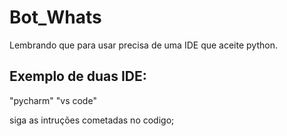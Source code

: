 # Bot_Whats

Lembrando que para usar precisa de uma IDE que aceite python.

## Exemplo de duas IDE:

"pycharm"
"vs code"

siga as intruções cometadas no codigo;
